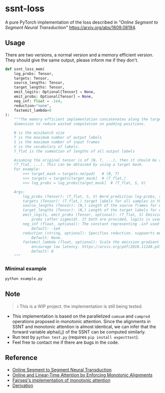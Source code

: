 # ssnt-loss

A pure PyTorch implementation of the loss described in *"Online Segment to Segment Neural Transduction"*  https://arxiv.org/abs/1609.08194.

## Usage
There are two versions, a normal version and a memory efficient version. They should give the same output, please inform me if they don't.
```python
def ssnt_loss_mem(
    log_probs: Tensor,
    targets: Tensor,
    source_lengths: Tensor,
    target_lengths: Tensor,
    emit_logits: Optional[Tensor] = None,
    emit_probs: Optional[Tensor] = None,
    neg_inf: float = -1e4,
    reduction="none",
    fastemit_lambda=0
):
    """The memory efficient implementation concatenates along the targets
    dimension to reduce wasted computation on padding positions.

    N is the minibatch size
    T is the maximum number of output labels
    S is the maximum number of input frames
    V is the vocabulary of labels.
    T_flat is the summation of lengths of all output labels

    Assuming the original tensor is of (N, T, ...), then it should be reduced to
    (T_flat, ...). This can be obtained by using a target mask.
    For example:
        >>> target_mask = targets.ne(pad)   # (B, T)
        >>> targets = targets[target_mask]  # (T_flat,)
        >>> log_probs = log_probs[target_mask]  # (T_flat, S, V)

    Args:
        log_probs (Tensor): (T_flat, S, V) Word prediction log-probs, should be output of log_softmax.
        targets (Tensor): (T_flat,) target labels for all samples in the minibatch.
        source_lengths (Tensor): (N,) Length of the source frames for each sample in the minibatch.
        target_lengths (Tensor): (N,) Length of the target labels for each sample in the minibatch.
        emit_logits, emit_probs (Tensor, optional): (T_flat, S) Emission logits (before sigmoid) or
            probs (after sigmoid). If both are provided, logits is used.
        neg_inf (float, optional): The constant representing -inf used for masking.
            Default: -1e4
        reduction (string, optional): Specifies reduction. suppoerts mean / sum.
            Default: None.
        fastemit_lambda (float, optional): Scale the emission gradient of emission paths to
            encourage low latency. https://arxiv.org/pdf/2010.11148.pdf
            Default: 0
    """
```
### Minimal example
```bash
python example.py
```

## Note
> :information_source: This is a WIP project. the implementation is still being tested.
- This implementation is based on the parallelized `cumsum` and `cumprod` operations proposed in monotonic attention. Since the alignments in SSNT and monotonic attention is almost identical, we can infer that the forward variable alpha(i,j) of the SSNT can be computed similarly.
- Run test by `python test.py` (requires `pip install expecttest`).
- Feel free to contact me if there are bugs in the code.

## Reference
- [Online Segment to Segment Neural Transduction](https://arxiv.org/abs/1609.08194)
- [Online and Linear-Time Attention by Enforcing Monotonic Alignments](https://arxiv.org/abs/1704.00784)
- [Fairseq's implementation of monotonic attention](https://github.com/pytorch/fairseq/blob/dd3bd3c0497ae9a7ae7364404a6b0a4c501780b3/examples/simultaneous_translation/utils/monotonic_attention.py#L12)
- [Derivation](https://hackmd.io/@EZc8fZcyQAO21PgxpD1CUQ/rJTsWDWBF)